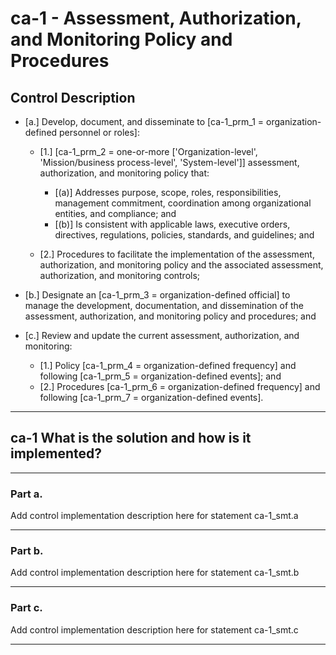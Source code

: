 # ca-1 - Assessment, Authorization, and Monitoring Policy and Procedures

## Control Description

- \[a.\] Develop, document, and disseminate to \[ca-1_prm_1 = organization-defined personnel or roles\]:

  - \[1.\] \[ca-1_prm_2 = one-or-more \['Organization-level', 'Mission/business process-level', 'System-level'\]\] assessment, authorization, and monitoring policy that:

    - \[(a)\] Addresses purpose, scope, roles, responsibilities, management commitment, coordination among organizational entities, and compliance; and
    - \[(b)\] Is consistent with applicable laws, executive orders, directives, regulations, policies, standards, and guidelines; and

  - \[2.\] Procedures to facilitate the implementation of the assessment, authorization, and monitoring policy and the associated assessment, authorization, and monitoring controls;

- \[b.\] Designate an \[ca-1_prm_3 = organization-defined official\] to manage the development, documentation, and dissemination of the assessment, authorization, and monitoring policy and procedures; and

- \[c.\] Review and update the current assessment, authorization, and monitoring:

  - \[1.\] Policy \[ca-1_prm_4 = organization-defined frequency\] and following \[ca-1_prm_5 = organization-defined events\]; and
  - \[2.\] Procedures \[ca-1_prm_6 = organization-defined frequency\] and following \[ca-1_prm_7 = organization-defined events\].

______________________________________________________________________

## ca-1 What is the solution and how is it implemented?

______________________________________________________________________

### Part a.

Add control implementation description here for statement ca-1_smt.a

______________________________________________________________________

### Part b.

Add control implementation description here for statement ca-1_smt.b

______________________________________________________________________

### Part c.

Add control implementation description here for statement ca-1_smt.c

______________________________________________________________________
